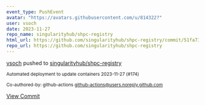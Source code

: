 ```yaml
---
event_type: PushEvent
avatar: "https://avatars.githubusercontent.com/u/814322?"
user: vsoch
date: 2023-11-27
repo_name: singularityhub/shpc-registry
html_url: https://github.com/singularityhub/shpc-registry/commit/51fa739bbceefa0bae4b926d32581299a1fd4e7c
repo_url: https://github.com/singularityhub/shpc-registry
---
```


<a href='https://github.com/vsoch' target='_blank'>vsoch</a> pushed to <a href='https://github.com/singularityhub/shpc-registry' target='_blank'>singularityhub/shpc-registry</a>

<small>Automated deployment to update containers 2023-11-27 (#174)

Co-authored-by: github-actions <github-actions@users.noreply.github.com></small>

<a href='https://github.com/singularityhub/shpc-registry/commit/51fa739bbceefa0bae4b926d32581299a1fd4e7c' target='_blank'>View Commit</a>